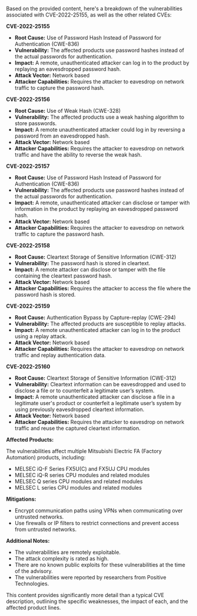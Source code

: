 Based on the provided content, here's a breakdown of the vulnerabilities associated with CVE-2022-25155, as well as the other related CVEs:

**CVE-2022-25155**

*   **Root Cause:** Use of Password Hash Instead of Password for Authentication (CWE-836)
*   **Vulnerability:** The affected products use password hashes instead of the actual passwords for authentication.
*  **Impact:** A remote, unauthenticated attacker can log in to the product by replaying an eavesdropped password hash.
*   **Attack Vector:** Network based
*   **Attacker Capabilities:** Requires the attacker to eavesdrop on network traffic to capture the password hash.

**CVE-2022-25156**

*   **Root Cause:** Use of Weak Hash (CWE-328)
*   **Vulnerability:** The affected products use a weak hashing algorithm to store passwords.
*  **Impact:** A remote unauthenticated attacker could log in by reversing a password from an eavesdropped hash.
*   **Attack Vector:** Network based
*   **Attacker Capabilities:** Requires the attacker to eavesdrop on network traffic and have the ability to reverse the weak hash.

**CVE-2022-25157**

*  **Root Cause:** Use of Password Hash Instead of Password for Authentication (CWE-836)
*   **Vulnerability:** The affected products use password hashes instead of the actual passwords for authentication.
*   **Impact:** A remote, unauthenticated attacker can disclose or tamper with information in the product by replaying an eavesdropped password hash.
*   **Attack Vector:** Network based
*   **Attacker Capabilities:** Requires the attacker to eavesdrop on network traffic to capture the password hash.

**CVE-2022-25158**

*   **Root Cause:** Cleartext Storage of Sensitive Information (CWE-312)
*   **Vulnerability:** The password hash is stored in cleartext.
*  **Impact:** A remote attacker can disclose or tamper with the file containing the cleartext password hash.
*   **Attack Vector:** Network based
*   **Attacker Capabilities:** Requires the attacker to access the file where the password hash is stored.

**CVE-2022-25159**

*  **Root Cause:** Authentication Bypass by Capture-replay (CWE-294)
*   **Vulnerability:**  The affected products are susceptible to replay attacks.
*   **Impact:** A remote unauthenticated attacker can log in to the product using a replay attack.
*   **Attack Vector:** Network based
*  **Attacker Capabilities:** Requires the attacker to eavesdrop on network traffic and replay authentication data.

**CVE-2022-25160**

*   **Root Cause:** Cleartext Storage of Sensitive Information (CWE-312)
*  **Vulnerability:**  Cleartext information can be eavesdropped and used to disclose a file or to counterfeit a legitimate user’s system.
*   **Impact:** A remote unauthenticated attacker can disclose a file in a legitimate user's product or counterfeit a legitimate user’s system by using previously eavesdropped cleartext information.
*   **Attack Vector:** Network based
*   **Attacker Capabilities:** Requires the attacker to eavesdrop on network traffic and reuse the captured cleartext information.

**Affected Products:**

The vulnerabilities affect multiple Mitsubishi Electric FA (Factory Automation) products, including:

*   MELSEC iQ-F Series FX5U(C) and FX5UJ CPU modules
*   MELSEC iQ-R series CPU modules and related modules
*  MELSEC Q series CPU modules and related modules
*   MELSEC L series CPU modules and related modules

**Mitigations:**

*   Encrypt communication paths using VPNs when communicating over untrusted networks.
*   Use firewalls or IP filters to restrict connections and prevent access from untrusted networks.

**Additional Notes:**

*   The vulnerabilities are remotely exploitable.
*   The attack complexity is rated as high.
*   There are no known public exploits for these vulnerabilities at the time of the advisory.
*   The vulnerabilities were reported by researchers from Positive Technologies.

This content provides significantly more detail than a typical CVE description, outlining the specific weaknesses, the impact of each, and the affected product lines.